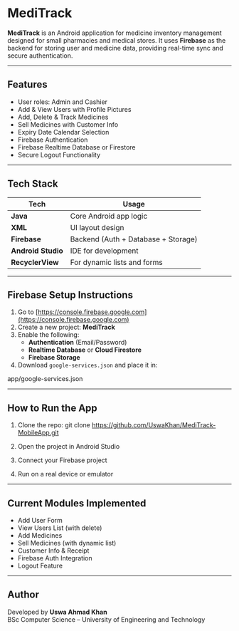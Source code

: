 # MediTrack 
**MediTrack** is an Android application for medicine inventory management designed for small pharmacies and medical stores. It uses **Firebase** as the backend for storing user and medicine data, providing real-time sync and secure authentication.

---

## Features

- User roles: Admin and Cashier
- Add & View Users with Profile Pictures
- Add, Delete & Track Medicines
- Sell Medicines with Customer Info
- Expiry Date Calendar Selection
- Firebase Authentication
- Firebase Realtime Database or Firestore
- Secure Logout Functionality

---

## Tech Stack

| Tech           | Usage                          |
|----------------|--------------------------------|
| **Java**       | Core Android app logic         |
| **XML**        | UI layout design               |
| **Firebase**   | Backend (Auth + Database + Storage) |
| **Android Studio** | IDE for development        |
| **RecyclerView** | For dynamic lists and forms  |

---

## Firebase Setup Instructions

1. Go to [https://console.firebase.google.com](https://console.firebase.google.com)
2. Create a new project: **MediTrack**
3. Enable the following:
   - **Authentication** (Email/Password)
   - **Realtime Database** or **Cloud Firestore**
   - **Firebase Storage**
4. Download `google-services.json` and place it in:
   
app/google-services.json

---

## How to Run the App

1. Clone the repo:
git clone https://github.com/UswaKhan/MediTrack-MobileApp.git

2. Open the project in Android Studio
3. Connect your Firebase project
4. Run on a real device or emulator

---


## Current Modules Implemented

- Add User Form 
- View Users List (with delete)
- Add Medicines
- Sell Medicines (with dynamic list)
- Customer Info & Receipt
- Firebase Auth Integration
- Logout Feature

---

## Author

Developed by **Uswa Ahmad Khan**  
BSc Computer Science – University of Engineering and Technology  

